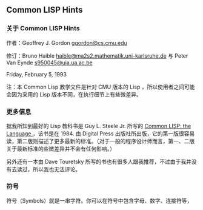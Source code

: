 ## Common LISP Hints

### 关于 Common LISP Hints
作者：Geoffrey J. Gordon <ggordon@cs.cmu.edu>

修订：Bruno Haible <haible@ma2s2.mathematik.uni-karlsruhe.de> 与 Peter Van Eynde <s950045@uia.ua.ac.be>

Friday, February 5, 1993

注：本 Common Lisp 教学文件是针对 CMU 版本的 Lisp ，所以使用者之间可能会因为采用的 Lisp 版本不同，在执行细节上有些微差异。

### 更多信息
据我所知到最好的 Lisp 教科书是 Guy L. Steele Jr. 所写的 [Common LISP: the Language ](http://www.amazon.com/Common-LISP-Language-Second-Edition/dp/1555580416/ref=sr_1_3?s=books&ie=UTF8&qid=1338551935&sr=1-3)，该书是在 1984. 由 Digital Press 出版社所出版，它的第一版很容易读，第二版则描述了更多最新的标准。（对于一般的程序设计师而言，第一、二版关于最新标准的些微差异并不会有任何影响。）

另外还有一本由 Dave Touretsky 所写的书也有很多人跟我推荐，不过由于我并没有去读过，所以我也无法评论。

### 符号
符号（Symbols）就是一串字符。你可以在符号中包含字母、数字、连接符等，


